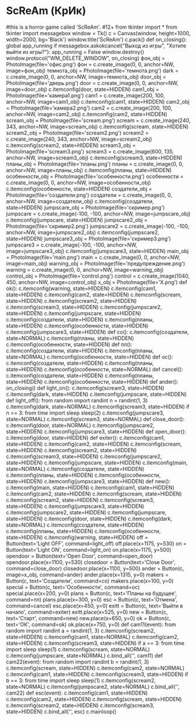 # ScReAm (КрИк)
#this is a horror game called 'ScReAm'.
#12+
from tkinter import *
from tkinter import messagebox
window = Tk()
c = Canvas(window, height=1000, width=2000, bg='Black')
window.title('ScReAm')
c.pack()
def on_closing():
    global app_running
    if messagebox.askokcancel("Выход из игры", "Хотите выйти из игры?"):
        app_running = False
        window.destroy()
window.protocol("WM_DELETE_WINDOW", on_closing)
фон_obj = PhotoImage(file='офис.png')
фон = c.create_image(0, 0, anchor=NW, image=фон_obj)
темнота_obj = PhotoImage(file='темнота.png')
dark = c.create_image(0, 0, anchor=NW, image=темнота_obj)
door_obj = PhotoImage(file='дверь.png')
door = c.create_image(0, 0, anchor=NW, image=door_obj)
c.itemconfig(door, state=HIDDEN)
cam1_obj = PhotoImage(file='камера1.png')
cam1 = c.create_image(200, 100, anchor=NW, image=cam1_obj)
c.itemconfig(cam1, state=HIDDEN)
cam2_obj = PhotoImage(file='камера2.png')
cam2 = c.create_image(200, 100, anchor=NW, image=cam2_obj)
c.itemconfig(cam2, state=HIDDEN)
scream_obj = PhotoImage(file='scream.png')
scream = c.create_image(240, 343, anchor=NW, image=scream_obj)
c.itemconfig(scream, state=HIDDEN)
scream2_obj = PhotoImage(file='scream2.png')
scream2 = c.create_image(240, 343, anchor=NW, image=scream2_obj)
c.itemconfig(scream2, state=HIDDEN)
scream3_obj = PhotoImage(file='scream3.png')
scream3 = c.create_image(600, 135, anchor=NW, image=scream3_obj)
c.itemconfig(scream3, state=HIDDEN)
планы_obj = PhotoImage(file='планы.png')
планы = c.create_image(0, 0, anchor=NW, image=планы_obj)
c.itemconfig(планы, state=HIDDEN)
особенности_obj = PhotoImage(file='особенности.png')
особенности = c.create_image(0, 0, anchor=NW, image=особенности_obj)
c.itemconfig(особенности, state=HIDDEN)
создатели_obj = PhotoImage(file='создатели.png')
создатели = c.create_image(0, 0, anchor=NW, image=создатели_obj)
c.itemconfig(создатели, state=HIDDEN)
jumpscare_obj = PhotoImage(file='скример.png')
jumpscare = c.create_image(-100, -100, anchor=NW, image=jumpscare_obj)
c.itemconfig(jumpscare, state=HIDDEN)
jumpscare2_obj = PhotoImage(file='скример2.png')
jumpscare2 = c.create_image(-100, -100, anchor=NW, image=jumpscare2_obj)
c.itemconfig(jumpscare2, state=HIDDEN)
jumpscare3_obj = PhotoImage(file='скример3.png')
jumpscare3 = c.create_image(-100, -100, anchor=NW, image=jumpscare3_obj)
c.itemconfig(jumpscare3, state=HIDDEN)
main_obj = PhotoImage(file='main.png')
main = c.create_image(0, 0, anchor=NW, image=main_obj)
warning_obj = PhotoImage(file='предупреждение.png')
warning = c.create_image(0, 0, anchor=NW, image=warning_obj)
control_obj = PhotoImage(file='control.png')
control = c.create_image(1040, 450, anchor=NW, image=control_obj)
x_obj = PhotoImage(file='X.png')
def ok():
    c.itemconfig(warning, state=HIDDEN)
    c.itemconfig(cam1, state=HIDDEN)
    c.itemconfig(cam2, state=HIDDEN)
    c.itemconfig(scream, state=HIDDEN)
    c.itemconfig(scream2, state=HIDDEN)
    c.itemconfig(scream3, state=HIDDEN)
    c.itemconfig(jumpscare2, state=HIDDEN)
    c.itemconfig(jumpscare, state=HIDDEN)
    c.itemconfig(создатели, state=HIDDEN)
    c.itemconfig(планы, state=HIDDEN)
    c.itemconfig(особенности, state=HIDDEN)
    c.itemconfig(jumpscare3, state=HIDDEN)
def со():
    c.itemconfig(создатели, state=NORMAL)
    c.itemconfig(планы, state=HIDDEN)
    c.itemconfig(особенности, state=HIDDEN)
def пл():
    c.itemconfig(создатели, state=HIDDEN)
    c.itemconfig(планы, state=NORMAL)
    c.itemconfig(особенности, state=HIDDEN)
def ос():
    c.itemconfig(создатели, state=HIDDEN)
    c.itemconfig(планы, state=HIDDEN)
    c.itemconfig(особенности, state=NORMAL)
def cancel():
    c.itemconfig(создатели, state=HIDDEN)
    c.itemconfig(планы, state=HIDDEN)
    c.itemconfig(особенности, state=HIDDEN)
def ander():
    on_closing()
def light_on():
    c.itemconfig(scream3, state=HIDDEN)
    c.itemconfig(dark, state=HIDDEN)
    c.itemconfig(jumpscare, state=HIDDEN)
def light_off():
    from random import randint
    n = randint(1, 3)
    c.itemconfig(dark, state=NORMAL)
    c.itemconfig(scream3, state=HIDDEN)
    if n == 3:
        from time import sleep
        sleep(2)
        c.itemconfig(jumpscare3, state=NORMAL)
        c.itemconfig(scream3, state=NORMAL)
def close_door():
    c.itemconfig(door, state=NORMAL)
    c.itemconfig(jumpscare2, state=HIDDEN)
    c.itemconfig(jumpscare3, state=HIDDEN)
def open_door():
    c.itemconfig(door, state=HIDDEN)
def exiter():
    c.itemconfig(cam1, state=HIDDEN)
    c.itemconfig(cam2, state=HIDDEN)
    c.itemconfig(scream, state=HIDDEN)
    c.itemconfig(scream2, state=HIDDEN)
    c.itemconfig(scream3, state=HIDDEN)
    c.itemconfig(jumpscare2, state=HIDDEN)
    c.itemconfig(jumpscare, state=HIDDEN)
    c.itemconfig(main, state=NORMAL)
    c.itemconfig(создатели, state=HIDDEN)
    c.itemconfig(планы, state=HIDDEN)
    c.itemconfig(особенности, state=HIDDEN)
    c.itemconfig(jumpscare3, state=HIDDEN)
def new():
    c.itemconfig(main, state=HIDDEN)
    c.itemconfig(cam1, state=HIDDEN)
    c.itemconfig(cam2, state=HIDDEN)
    c.itemconfig(scream, state=HIDDEN)
    c.itemconfig(scream2, state=HIDDEN)
    c.itemconfig(scream3, state=HIDDEN)
    c.itemconfig(jumpscare3, state=HIDDEN)
    c.itemconfig(jumpscare2, state=HIDDEN)
    c.itemconfig(jumpscare, state=HIDDEN)
    c.itemconfig(door, state=HIDDEN)
    c.itemconfig(dark, state=NORMAL)
    c.itemconfig(создатели, state=HIDDEN)
    c.itemconfig(планы, state=HIDDEN)
    c.itemconfig(особенности, state=HIDDEN)
    c.itemconfig(warning, state=HIDDEN)
off = Button(text='Light OFF', command=light_off)
off.place(x=1175, y=530)
on = Button(text='Light ON', command=light_on)
on.place(x=1175, y=500)
opendoor = Button(text='Open Door', command=open_door)
opendoor.place(x=1100, y=530)
closedoor = Button(text='Close Door', command=close_door)
closedoor.place(x=1100, y=500)
ander = Button(c, image=x_obj, command=ander)
ander.place(x=1315, y=0)
makers = Button(c, text='Создатели', command=со)
makers.place(x=100, y=0)
special = Button(c, text='Особенности', command=ос)
special.place(x=200, y=0)
plans = Button(c, text='Планы на будущее', command=пл)
plans.place(x=300, y=0)
esc = Button(c, text='Отмена', command=cancel)
esc.place(x=450, y=0)
exitt = Button(c, text='Выйти в начало', command=exiter)
exitt.place(x=525, y=0)
new = Button(c, text='Старт', command=new)
new.place(x=650, y=0)
ok = Button(c, text='OK', command=ok)
ok.place(x=750, y=0)
def cam11(event):
    from random import randint
    a = randint(1, 3)
    c.itemconfig(scream2, state=HIDDEN)
    c.itemconfig(cam1, state=NORMAL)
    c.itemconfig(cam2, state=HIDDEN)
    c.itemconfig(scream3, state=HIDDEN)
    if a == 3:
        from time import sleep
        sleep(1)
        c.itemconfig(scream, state=NORMAL)
        c.itemconfig(jumpscare, state=NORMAL)
c.bind_all('<KeyPress-a>', cam11)
def cam22(event):
    from random import randint
    b = randint(1, 3)
    c.itemconfig(scream, state=HIDDEN)
    c.itemconfig(cam2, state=NORMAL)
    c.itemconfig(cam1, state=HIDDEN)
    c.itemconfig(scream3, state=HIDDEN)
    if b == 3:
        from time import sleep
        sleep(1)
        c.itemconfig(scream2, state=NORMAL)
        c.itemconfig(jumpscare2, state=NORMAL)
c.bind_all('<KeyPress-s>', cam22)
def esc(event):
    c.itemconfig(cam1, state=HIDDEN)
    c.itemconfig(cam2, state=HIDDEN)
    c.itemconfig(scream, state=HIDDEN)
    c.itemconfig(scream2, state=HIDDEN)
    c.itemconfig(scream3, state=HIDDEN)
c.bind_all('<Left>', esc)
c.mainloop()

